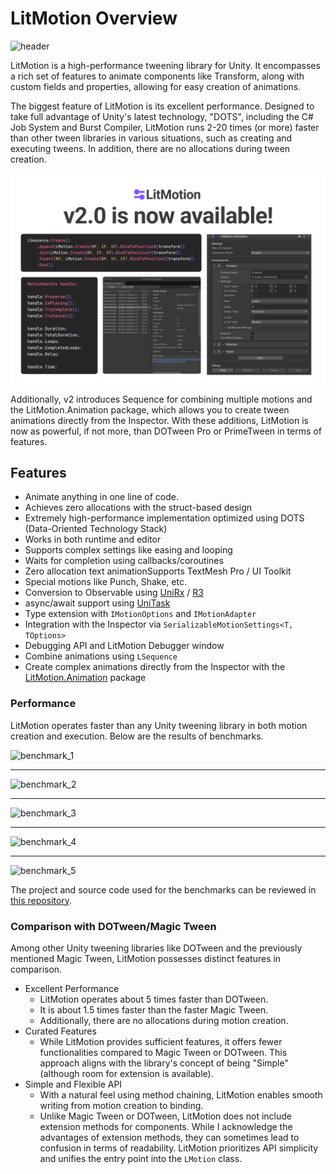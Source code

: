 # LitMotion Overview

![header](images/header.png)

LitMotion is a high-performance tweening library for Unity. It encompasses a rich set of features to animate components like Transform, along with custom fields and properties, allowing for easy creation of animations.

The biggest feature of LitMotion is its excellent performance. Designed to take full advantage of Unity's latest technology, "DOTS", including the C# Job System and Burst Compiler, LitMotion runs 2-20 times (or more) faster than other tween libraries in various situations, such as creating and executing tweens. In addition, there are no allocations during tween creation.

![img](./images/img-v2-available.png)

Additionally, v2 introduces Sequence for combining multiple motions and the LitMotion.Animation package, which allows you to create tween animations directly from the Inspector. With these additions, LitMotion is now as powerful, if not more, than DOTween Pro or PrimeTween in terms of features.

## Features

* Animate anything in one line of code.
* Achieves zero allocations with the struct-based design
* Extremely high-performance implementation optimized using DOTS (Data-Oriented Technology Stack)
* Works in both runtime and editor
* Supports complex settings like easing and looping
* Waits for completion using callbacks/coroutines
* Zero allocation text animationSupports TextMesh Pro / UI Toolkit
* Special motions like Punch, Shake, etc.
* Conversion to Observable using [UniRx](https://github.com/neuecc/UniRx) / [R3](https://github.com/Cysharp/R3)
* async/await support using [UniTask](https://github.com/Cysharp/UniTask)
* Type extension with `IMotionOptions` and `IMotionAdapter`
* Integration with the Inspector via `SerializableMotionSettings<T, TOptions>`
* Debugging API and LitMotion Debugger window
* Combine animations using `LSequence`
* Create complex animations directly from the Inspector with the [LitMotion.Animation](articles/en/litmotion-animation-overview.md) package

### Performance

LitMotion operates faster than any Unity tweening library in both motion creation and execution. Below are the results of benchmarks.

![benchmark_1](images/benchmark_startup_64000_float.png)

---

![benchmark_2](images/benchmark_update_64000_float.png)

---

![benchmark_3](images/benchmark_startup_50000_position.png)

---

![benchmark_4](images/benchmark_update_50000_position.png)

---

![benchmark_5](images/benchmark_gc_position.png)

The project and source code used for the benchmarks can be reviewed in [this repository](https://github.com/yn01-dev/TweenPerformance).

### Comparison with DOTween/Magic Tween

Among other Unity tweening libraries like DOTween and the previously mentioned Magic Tween, LitMotion possesses distinct features in comparison.

* Excellent Performance
  - LitMotion operates about 5 times faster than DOTween.
  - It is about 1.5 times faster than the faster Magic Tween.
  - Additionally, there are no allocations during motion creation.
* Curated Features
  - While LitMotion provides sufficient features, it offers fewer functionalities compared to Magic Tween or DOTween. This approach aligns with the library's concept of being "Simple" (although room for extension is available).
* Simple and Flexible API
  - With a natural feel using method chaining, LitMotion enables smooth writing from motion creation to binding.
  - Unlike Magic Tween or DOTween, LitMotion does not include extension methods for components. While I acknowledge the advantages of extension methods, they can sometimes lead to confusion in terms of readability. LitMotion prioritizes API simplicity and unifies the entry point into the `LMotion` class.